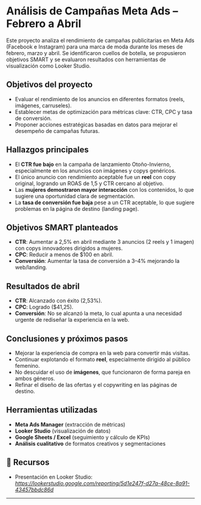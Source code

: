 # Análisis de Campañas Meta Ads – Febrero a Abril

Este proyecto analiza el rendimiento de campañas publicitarias en Meta Ads (Facebook e Instagram) para una marca de moda durante los meses de febrero, marzo y abril. Se identificaron cuellos de botella, se propusieron objetivos SMART y se evaluaron resultados con herramientas de visualización como Looker Studio.

## Objetivos del proyecto

- Evaluar el rendimiento de los anuncios en diferentes formatos (reels, imágenes, carruseles).
- Establecer metas de optimización para métricas clave: CTR, CPC y tasa de conversión.
- Proponer acciones estratégicas basadas en datos para mejorar el desempeño de campañas futuras.

## Hallazgos principales

- El **CTR fue bajo** en la campaña de lanzamiento Otoño-Invierno, especialmente en los anuncios con imágenes y copys genéricos.
- El único anuncio con rendimiento aceptable fue un **reel** con copy original, logrando un ROAS de 1,5 y CTR cercano al objetivo.
- Las **mujeres demostraron mayor interacción** con los contenidos, lo que sugiere una oportunidad clara de segmentación.
- La **tasa de conversión fue baja** pese a un CTR aceptable, lo que sugiere problemas en la página de destino (landing page).

## Objetivos SMART planteados

- **CTR**: Aumentar a 2,5% en abril mediante 3 anuncios (2 reels y 1 imagen) con copys innovadores dirigidos a mujeres.
- **CPC**: Reducir a menos de $100 en abril.
- **Conversión**: Aumentar la tasa de conversión a 3–4% mejorando la web/landing.

## Resultados de abril

- **CTR**: Alcanzado con éxito (2,53%).
- **CPC**: Logrado ($41,25).
- **Conversión**: No se alcanzó la meta, lo cual apunta a una necesidad urgente de rediseñar la experiencia en la web.

## Conclusiones y próximos pasos

- Mejorar la experiencia de compra en la web para convertir más visitas.
- Continuar explotando el formato **reel**, especialmente dirigido al público femenino.
- No descuidar el uso de **imágenes**, que funcionaron de forma pareja en ambos géneros.
- Refinar el diseño de las ofertas y el copywriting en las páginas de destino.

## Herramientas utilizadas

- **Meta Ads Manager** (extracción de métricas)
- **Looker Studio** (visualización de datos)
- **Google Sheets / Excel** (seguimiento y cálculo de KPIs)
- **Análisis cualitativo** de formatos creativos y segmentaciones

## 📎 Recursos

- Presentación en Looker Studio: *https://lookerstudio.google.com/reporting/5d1e247f-d27a-48ce-8a91-43457bbdc86d*

---

